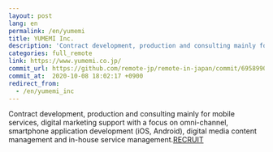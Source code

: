```yaml
---
layout: post
lang: en
permalink: /en/yumemi
title: YUMEMI Inc.
description: 'Contract development, production and consulting mainly for mobile services, digital marketing support with a focus on omni-channel, smartphone application development (iOS, Android), digital media content management and in-house service management.RECRUIT'
categories: full_remote
link: https://www.yumemi.co.jp/
commit_url: https://github.com/remote-jp/remote-in-japan/commit/69589901188e463aed8ce9646957038221fd17e7
commit_at:  2020-10-08 18:02:17 +0900
redirect_from:
  - /en/yumemi_inc
---
```


<p>Contract development, production and consulting mainly for mobile services, digital marketing support with a focus on omni-channel, smartphone application development (iOS, Android), digital media content management and in-house service management.<a href="https://www.yumemi.co.jp/?filter=recruit">RECRUIT</a></p>
